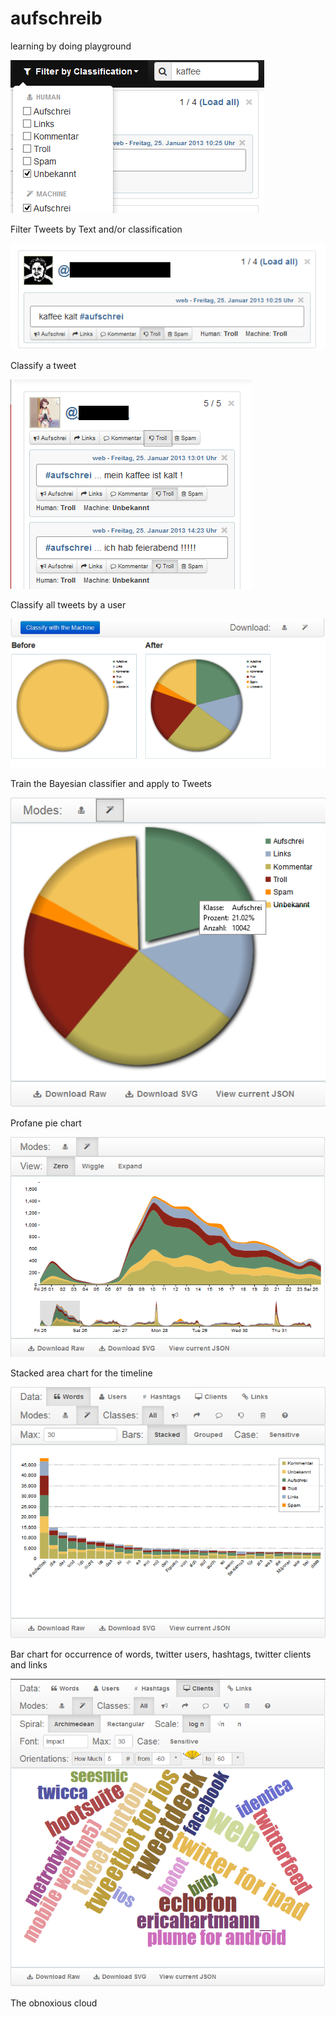 aufschreib
==========

learning by doing playground


![Filter Tweets][3]

Filter Tweets by Text and/or classification

![Human Classify Tweet][4]

Classify a tweet

![Human Classify User][5]

Classify all tweets by a user

![Release THE BAYES][6]

Train the Bayesian classifier and apply to Tweets

![Profane Pie][7]

Profane pie chart

![Stacked Area][8]

Stacked area chart for the timeline

![Bar Chart][9]

Bar chart for occurrence of words, twitter users, hashtags, twitter clients and links

![Cloudy][10]

The obnoxious cloud


  [3]: /pics/filter.png
  [4]: /pics/vote.png
  [5]: /pics/voteuser.png
  [6]: /pics/bayes.png
  [7]: /pics/pie.png
  [8]: /pics/area.png
  [9]: /pics/bar.png
  [10]: /pics/cloud.png